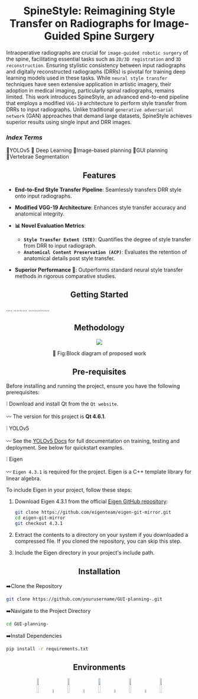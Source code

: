 <h1 align="center">SpineStyle: Reimagining Style Transfer on Radiographs for Image-Guided Spine Surgery </h1>

<p  align="center">  
  
Intraoperative radiographs are crucial for `image-guided robotic surgery` of the spine, facilitating essential tasks such as `2D/3D registration` and `3D reconstruction`. Ensuring stylistic consistency between input radiographs and digitally reconstructed radiographs (DRRs) is pivotal for training deep learning models used in these tasks. While `neural style transfer` techniques have seen extensive application in artistic imagery, their adoption in medical imaging, particularly spinal radiographs, remains limited. This work introduces SpineStyle, an advanced end-to-end pipeline that employs a modified `VGG-19` architecture to perform style transfer from DRRs to input radiographs. Unlike traditional `generative adversarial network` (GAN) approaches that demand large datasets, SpineStyle achieves superior results using single input and DRR images.
</p>

<h3 > <i>Index Terms</i> </h3> 

 :diamond_shape_with_a_dot_inside:YOLOv5
  :diamond_shape_with_a_dot_inside: Deep Learning
  :diamond_shape_with_a_dot_inside:Image-based planning
  :diamond_shape_with_a_dot_inside:GUI planning
  :diamond_shape_with_a_dot_inside:Vertebrae Segmentation
</div>

## <div align="center">Features</div>

- **End-to-End Style Transfer Pipeline**: Seamlessly transfers DRR style onto input radiographs.
  <br/>
  
- **Modified VGG-19 Architecture**: Enhances style transfer accuracy and anatomical integrity.
- **📊 Novel Evaluation Metrics**:
  - **`Style Transfer Extent (STE)`**: Quantifies the degree of style transfer from DRR to input radiograph.
  - **`Anatomical Content Preservation (ACP)`**: Evaluates the retention of anatomical details post style transfer.
- **Superior Performance 🚀**: Outperforms standard neural style transfer methods in rigorous comparative studies.
  
## <div align="center">Getting Started</div>

....
.........
..............

## <div align="center">Methodology</div>

<p align="center">
  <img src= Images/Block Diagram-Schematics.png>
  
</p>
<div align = "center">
  
  :small_orange_diamond: Fig:Block diagram of proposed work
  
</div>

## <div align="center">Pre-requisites</div>
Before installing and running the project, ensure you have the following prerequisites:

 :grey_exclamation: Download and install Qt from the `Qt website`. 
 
 :wavy_dash:  The version for this project is **Qt 4.6.1**.
  
  :grey_exclamation: YOLOv5 

 
 :wavy_dash:  See the [YOLOv5 Docs](https://docs.ultralytics.com/yolov5) for full documentation on training, testing and deployment. See below for quickstart examples.
 
:grey_exclamation: Eigen

:wavy_dash: `Eigen 4.3.1` is required for the project. Eigen is a C++ template library for linear algebra.

To include Eigen in your project, follow these steps:

1. Download Eigen 4.3.1 from the official [Eigen GitHub repository](https://github.com/eigenteam/eigen-git-mirror):

    ```bash
    git clone https://github.com/eigenteam/eigen-git-mirror.git
    cd eigen-git-mirror
    git checkout 4.3.1
    ```

2. Extract the contents to a directory on your system if you downloaded a compressed file. If you cloned the repository, you can skip this step.

3. Include the Eigen directory in your project's include path. 

## <div align="center">Installation</div>
:arrow_right:Clone the Repository
```bash
git clone https://github.com/yourusername/GUI-planning-.git
```

:arrow_right:Navigate to the Project Directory
```bash
cd GUI-planning-
```
:arrow_right:Install Dependencies
```bash
pip install -r requirements.txt
```
## <div align="center">Environments</div>

<div align="center">
  <a href="https://opencv.org/">
    <img src="https://upload.wikimedia.org/wikipedia/commons/3/32/OpenCV_Logo_with_text_svg_version.svg" width="10%" /></a>
  <img src="https://github.com/ultralytics/assets/raw/main/social/logo-transparent.png" width="5%" alt="" />
  <a href="https://www.tensorflow.org/">
    <img src="https://upload.wikimedia.org/wikipedia/commons/2/2d/Tensorflow_logo.svg" width="10%" /></a>
  <img src="https://github.com/ultralytics/assets/raw/main/social/logo-transparent.png" width="5%" alt="" />
  <a href="https://bit.ly/yolov5-paperspace-notebook">
    <img src="https://github.com/ultralytics/yolov5/releases/download/v1.0/logo-gradient.png" width="10%" /></a>
  <img src="https://github.com/ultralytics/assets/raw/main/social/logo-transparent.png" width="5%" alt="" />
  <a href="https://matplotlib.org/">
    <img src="https://upload.wikimedia.org/wikipedia/en/thumb/5/56/Matplotlib_logo.svg/120px-Matplotlib_logo.svg.png" width="10%" /></a>
  <img src="https://github.com/ultralytics/assets/raw/main/social/logo-transparent.png" width="5%" alt="" />
  <a href="https://pypi.org/project/QtPy/">
    <img src="https://upload.wikimedia.org/wikipedia/commons/9/96/Pytorch_logo.png" width="10%" /></a>
</div>
